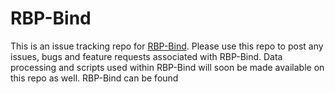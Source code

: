 # RBP-Bind
This is an issue tracking repo for [RBP-Bind](https://rbp-bind.com/). Please use this repo to post any issues, bugs and feature requests associated with RBP-Bind.
Data processing and scripts used within RBP-Bind will soon be made available on this repo as well.
RBP-Bind can be found
